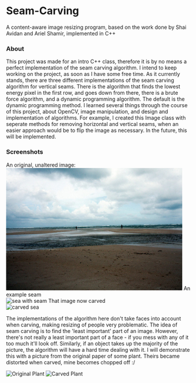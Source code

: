 # Seam-Carving
A content-aware image resizing program, based on the work done by Shai Avidan and Ariel Shamir, implemented in C++

### About
This project was made for an intro C++ class, therefore it is by no means a perfect implementation of the seam carving algorithm. I intend to keep working on the project, as soon as I have some free time. As it currently stands, there are three different implementations of the seam carving algorithm for vertical seams. There is the algorithm that finds the lowest energy pixel in the first row, and goes down from there, there is a brute force algorithm, and a dynamic programming algorithm. The default is the dynamic programming method. I learned several things through the course of this project, about OpenCV, image manipulation, and design and implementation of algorithms. For example, I created this Image class with seperate methods for removing horizontal and vertical seams, when an easier approach would be to flip the image as necessary. In the future, this will be implemented.

### Screenshots
An original, unaltered image: 
![Unaltered sea](https://github.com/Aaron-G-9/Seam-Carving/blob/master/pictures/sea-thai.jpg) 
An example seam  
![sea with seam](https://github.com/Aaron-G-9/Seam-Carving/pictures/SEAM_sea.png) 
That image now carved  
![carved sea](https://github.com/Aaron-G-9/Seam-Carving/pictures/sea-carved.png) 


The implementations of the algorithm here don't take faces into account when carving, making resizing of people very problematic. The idea of seam carving is to find the 'least important' part of an image. However, there's not really a least important part of a face - if you mess with any of it too much it'll look off. Similarly, if an object takes up the majority of the picture, the algorithm will have a hard time dealing with it. I will demonstrate this with a picture from the original paper of some plant. Theirs became distorted when carved, mine becomes chopped off :/  


![Original Plant](https://github.com/Aaron-G-9/Seam-Carving/pictures/bad-plant.png) 
![Carved Plant](https://github.com/Aaron-G-9/Seam-Carving/pictures/plant-carved.png) 
